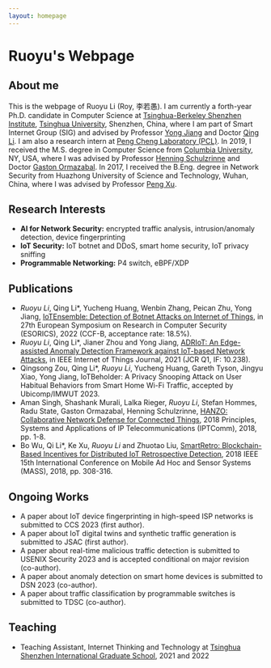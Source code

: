 ```yaml
---
layout: homepage
---
```


# Ruoyu's Webpage

## About me

This is the webpage of Ruoyu Li (Roy, 李若愚). I am currently a forth-year Ph.D. candidate in Computer Science at [Tsinghua-Berkeley Shenzhen Institute](https://www.tbsi.edu.cn), [Tsinghua University](https://www.tsinghua.edu.cn), Shenzhen, China, where I am part of Smart Internet Group (SIG) and advised by Professor [Yong Jiang](https://www.sigs.tsinghua.edu.cn/jy/main.htm) and Doctor [Qing Li](https://www.pcl.ac.cn/html/919/2022-05-17/content-3985.html). I am also a research intern at [Peng Cheng Laboratory (PCL)](https://www.pcl.ac.cn). In 2019, I received the M.S. degree in Computer Science from [Columbia University](https://www.columbia.edu), NY, USA, where I was advised by Professor [Henning Schulzrinne](https://www.cs.columbia.edu/~hgs/) and Doctor [Gaston Ormazabal](https://www.linkedin.com/in/gaston-ormazabal-8304893/). In 2017, I received the B.Eng. degree in Network Security from Huazhong University of Science and Technology, Wuhan, China, where I was advised by Professor [Peng Xu](http://faculty.hust.edu.cn/xupeng1/zh_CN/index.htm).

## Research Interests

- **AI for Network Security:** encrypted traffic analysis, intrusion/anomaly detection, device fingerprinting
- **IoT Security:** IoT botnet and DDoS, smart home security, IoT privacy sniffing
- **Programmable Networking:** P4 switch, eBPF/XDP

## Publications

- *Ruoyu Li*, Qing Li*, Yucheng Huang, Wenbin Zhang, Peican Zhu, Yong Jiang, [IoTEnsemble: Detection of Botnet Attacks on Internet of Things](https://link.springer.com/chapter/10.1007/978-3-031-17146-8_28), in 27th European Symposium on Research in Computer Security (ESORICS), 2022 (CCF-B, acceptance rate: 18.5%).
- *Ruoyu Li*, Qing Li*, Jianer Zhou and Yong Jiang, [ADRIoT: An Edge-assisted Anomaly Detection Framework against IoT-based Network Attacks](https://ieeexplore.ieee.org/document/9585043/), in IEEE Internet of Things Journal, 2021 (JCR Q1, IF: 10.238).
- Qingsong Zou, Qing Li*, *Ruoyu Li*, Yucheng Huang, Gareth Tyson, Jingyu Xiao, Yong Jiang, IoTBeholder: A Privacy Snooping Attack on User Habitual Behaviors from Smart Home Wi-Fi Traffic, accepted by Ubicomp/IMWUT 2023.
- Aman Singh, Shashank Murali, Lalka Rieger, *Ruoyu Li*, Stefan Hommes, Radu State, Gaston Ormazabal, Henning Schulzrinne, [HANZO: Collaborative Network Defense for Connected Things](https://ieeexplore.ieee.org/document/8567639), 2018 Principles, Systems and Applications of IP Telecommunications (IPTComm), 2018, pp. 1-8.
- Bo Wu, Qi Li*, Ke Xu, *Ruoyu Li* and Zhuotao Liu, [SmartRetro: Blockchain-Based Incentives for Distributed IoT Retrospective Detection](https://ieeexplore.ieee.org/document/8567575), 2018 IEEE 15th International Conference on Mobile Ad Hoc and Sensor Systems (MASS), 2018, pp. 308-316.


## Ongoing Works

- A paper about IoT device fingerprinting in high-speed ISP networks is submitted to CCS 2023 (first author).
- A paper about IoT digital twins and synthetic traffic generation is submitted to JSAC (first author).
- A paper about real-time malicious traffic detection is submitted to USENIX Security 2023 and is accepted conditional on major revision (co-author).
- A paper about anomaly detection on smart home devices is submitted to DSN 2023 (co-author).
- A paper about traffic classification by programmable switches is submitted to TDSC (co-author).

## Teaching

- Teaching Assistant, Internet Thinking and Technology at [Tsinghua Shenzhen International Graduate School](https://www.sigs.tsinghua.edu.cn), 2021 and 2022
